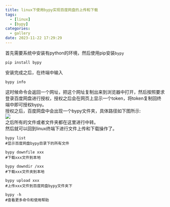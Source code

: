 ```yaml
---
title: linux下使用bypy实现百度网盘的上传和下载
tags:
  - [linux]
  - [bypy]
categories:
  - gallery
date: 2023-11-22 17:29:29
---
```


首先需要系统中安装有python的环境，然后使用pip安装`bypy`
```shell
pip install bypy
```
安装完成之后，在终端中输入
```shell
bypy info
```
这时候命令会返回一个网址，把这个网址复制出来到浏览器中打开，然后按照要求登录百度网盘进行授权，授权之后会在网页上显示一个token，将token复制回终端中即可授权bypy。  
授权之后，百度网盘中会出现一个bypy文件夹，具体路径如下图所示:  
![](https://cdn.jsdelivr.net/gh/JJymsWorld/Jymscloudiimmgg@main/img/202311221735670.png)  
之后所有的文件或者文件夹都在这里进行中转。  
然后就可以回到linux终端下进行文件上传和下载操作了。  
```shell
bypy list
#显示百度网盘bypy目录下的所有文件

bypy downfile xxx
#下载xxx文件到本地

bypy downdir /xxx
#下载xxx文件夹到本地

bypy upload xxx
#上传xxx文件到百度网盘bypy文件夹下

bypy -h
#查看更多命令和使用帮助
```
